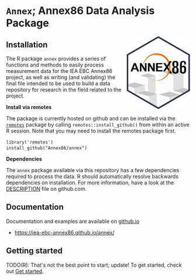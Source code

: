 
<!-- README.md is generated from README.Rmd. Please edit that file -->

# `Annex`; Annex86 Data Analysis Package

<img src="inst/logo.png" align="right" height="200" style="float:right; height:200px;">

## Installation

The R package `annex` provides a series of functions and methods to easily
process measurement data for the IEA EBC Annex86 project, as well as writing
(and validating) the final file intended to be used to build a data repository
for research in the field related to the project.

**Install via remotes**

The package is currently hosted on github and can be installed via
the [`remotes`](https://cran.r-project.org/package=remotes) package by
calling `remotes::install_github()` from within an active R session. Note
that you may need to install the remotes package first.

```
library('remotes')
install_github("Annex86/annex")
```

**Dependencies**

The `annex` package available via this repository has a few dependencies
required to process the data. R should automatically resolve backwards
dependencies on installation. For more information, have a look at the
[DESCRIPTION](https://github.com/IEA-EBC-Annex86/annex/blob/main/DESCRIPTION)
file on github.com.

## Documentation

Documentation and examples are available on [github.io](https://iea-ebc-annex86.github.io/annex/)

* <https://iea-ebc-annex86.github.io/annex/>

## Getting started

TODO(R): That's not the best point to start; update!
To get started, check out [Get started](articles/Annex.html).
